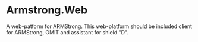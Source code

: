 # Armstrong.Web
A web-patform for ARMStrong. This web-platform should be included client for ARMStrong, OMIT and assistant for shield "D".
